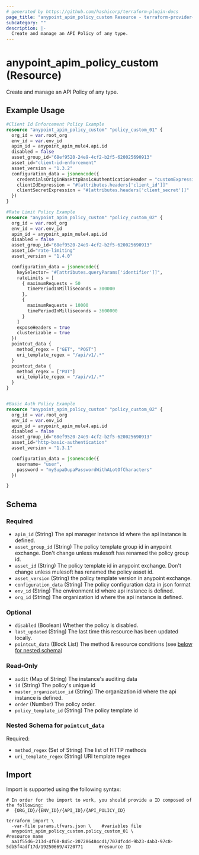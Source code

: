 ```yaml
---
# generated by https://github.com/hashicorp/terraform-plugin-docs
page_title: "anypoint_apim_policy_custom Resource - terraform-provider-anypoint"
subcategory: ""
description: |-
  Create and manage an API Policy of any type.
---
```


# anypoint_apim_policy_custom (Resource)

Create and manage an API Policy of any type.

## Example Usage

```terraform
#Client Id Enforcement Policy Example
resource "anypoint_apim_policy_custom" "policy_custom_01" {
  org_id = var.root_org
  env_id = var.env_id
  apim_id = anypoint_apim_mule4.api.id
  disabled = false
  asset_group_id="68ef9520-24e9-4cf2-b2f5-620025690913"
  asset_id="client-id-enforcement"
  asset_version = "1.3.2"
  configuration_data = jsonencode({
    credentialsOriginHasHttpBasicAuthenticationHeader = "customExpression"
    clientIdExpression = "#[attributes.headers['client_id']]"
    clientSecretExpression = "#[attributes.headers['client_secret']]"
  })
}

#Rate Limit Policy Example
resource "anypoint_apim_policy_custom" "policy_custom_02" {
  org_id = var.root_org
  env_id = var.env_id
  apim_id = anypoint_apim_mule4.api.id
  disabled = false
  asset_group_id="68ef9520-24e9-4cf2-b2f5-620025690913"
  asset_id="rate-limiting"
  asset_version = "1.4.0"

  configuration_data = jsonencode({
    keySelector= "#[attributes.queryParams['identifier']]",
    rateLimits = [
      { maximumRequests = 50
        timePeriodInMilliseconds = 300000
      },
      {
        maximumRequests = 10000
        timePeriodInMilliseconds = 3600000
      }
    ]
    exposeHeaders = true
    clusterizable = true
  })
  pointcut_data {
    method_regex = ["GET", "POST"]
    uri_template_regex = "/api/v1/.*"
  }
  pointcut_data {
    method_regex = ["PUT"]
    uri_template_regex = "/api/v1/.*"
  }
}


#Basic Auth Policy Example
resource "anypoint_apim_policy_custom" "policy_custom_02" {
  org_id = var.root_org
  env_id = var.env_id
  apim_id = anypoint_apim_mule4.api.id
  disabled = false
  asset_group_id="68ef9520-24e9-4cf2-b2f5-620025690913"
  asset_id="http-basic-authentication"
  asset_version = "1.3.1"

  configuration_data = jsonencode({
    username= "user",
    password = "mySupaDupaPasswordWithALotOfCharacters"
  })

}
```

<!-- schema generated by tfplugindocs -->
## Schema

### Required

- `apim_id` (String) The api manager instance id where the api instance is defined.
- `asset_group_id` (String) The policy template group id in anypoint exchange. Don't change unless mulesoft has renamed the policy group id.
- `asset_id` (String) The policy template id in anypoint exchange. Don't change unless mulesoft has renamed the policy asset id.
- `asset_version` (String) the policy template version in anypoint exchange.
- `configuration_data` (String) The policy configuration data in json format
- `env_id` (String) The environment id where api instance is defined.
- `org_id` (String) The organization id where the api instance is defined.

### Optional

- `disabled` (Boolean) Whether the policy is disabled.
- `last_updated` (String) The last time this resource has been updated locally.
- `pointcut_data` (Block List) The method & resource conditions (see [below for nested schema](#nestedblock--pointcut_data))

### Read-Only

- `audit` (Map of String) The instance's auditing data
- `id` (String) The policy's unique id
- `master_organization_id` (String) The organization id where the api instance is defined.
- `order` (Number) The policy order.
- `policy_template_id` (String) The policy template id

<a id="nestedblock--pointcut_data"></a>
### Nested Schema for `pointcut_data`

Required:

- `method_regex` (Set of String) The list of HTTP methods
- `uri_template_regex` (String) URI template regex

## Import

Import is supported using the following syntax:

```shell
# In order for the import to work, you should provide a ID composed of the following:
#  {ORG_ID}/{ENV_ID}/{API_ID}/{API_POLICY_ID}

terraform import \
  -var-file params.tfvars.json \    #variables file
  anypoint_apim_policy_custom.policy_custom_01 \                #resource name
  aa1f55d6-213d-4f60-845c-207286484cd1/7074fcdd-9b23-4ab3-97c8-5db5f4adf17d/19250669/4720771      #resource ID
```
